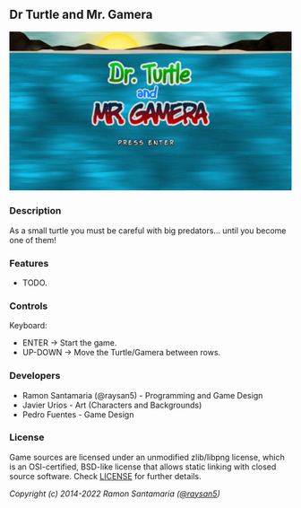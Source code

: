 ## Dr Turtle and Mr. Gamera

![Dr Turtle and Mr. Gamera](screenshots/screenshot000.png "Dr Turtle and Mr. Gamera")

### Description

As a small turtle you must be careful with big predators... until you become one of them!

### Features

 - TODO.

### Controls

Keyboard:
 - ENTER -> Start the game.
 - UP-DOWN -> Move the Turtle/Gamera between rows.
 
### Developers

 - Ramon Santamaria (@raysan5) - Programming and Game Design
 - Javier Urios - Art (Characters and Backgrounds)
 - Pedro Fuentes - Game Design

### License

Game sources are licensed under an unmodified zlib/libpng license, which is an OSI-certified, BSD-like license that allows static linking with closed source software. Check [LICENSE](LICENSE) for further details.

*Copyright (c) 2014-2022 Ramon Santamaria ([@raysan5](https://twitter.com/raysan5))*